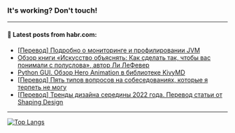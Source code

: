 ### It's working? Don't touch!

---
<!--
#### 🛠️ Technical stack:

![C++](https://img.shields.io/badge/C++-informational?logo=c%2B%2B&style=flat&logoColor=white&color=9C033A)
![Java](https://img.shields.io/badge/Java-informational?logo=java&style=flat&logoColor=white&color=007396)
![Kotlin](https://img.shields.io/badge/Kotlin-informational?logo=Kotlin&style=flat&logoColor=white&color=0095D5)
![JS](https://img.shields.io/badge/JS-informational?logo=javaScript&style=flat&logoColor=black&color=F7Df1E) <br>
![HTML5](https://img.shields.io/badge/HTML5-informational?logo=html5&style=flat&logoColor=white&color=E34F26)
![CSS3](https://img.shields.io/badge/CSS3-informational?logo=css3&style=flat&logoColor=white&color=157286)
![Sass](https://img.shields.io/badge/Saas-informational?logo=sass&style=flat&logoColor=white&color=hotpink)
![PHP](https://img.shields.io/badge/PHP-informational?logo=php&style=flat&logoColor=white&color=777BB4) <br>
![WebPAck](https://img.shields.io/badge/WebPack-informational?logo=webPack&style=flat&logoColor=white&color=FF6F00)
![Bootstrap](https://img.shields.io/badge/Bootstrap-informational?logo=Bootstrap&style=flat&logoColor=white&color=7952B3)
![MySQL](https://img.shields.io/badge/MySQL-informational?logo=MySQL&style=flat&logoColor=white&color=00f) <br>
![NodeJS](https://img.shields.io/badge/NodeJS-informational?logo=node.js&style=flat&logoColor=white&color=43853D)
![Spring](https://img.shields.io/badge/Spring-informational?logo=Spring&style=flat&logoColor=white&color=0A9EDC)
![Angular](https://img.shields.io/badge/Vue-informational?logo=vue.js&style=flat&logoColor=white&color=red)
![Git](https://img.shields.io/badge/Git-informational?logo=git&style=flat&logoColor=white&color=darkorange)

___
-->

#### 💬 Latest posts from habr.com:

<!-- BLOG-POST-LIST:START -->
- [[Перевод] Подробно о мониторинге и профилировании JVM](https://habr.com/ru/post/677212/?utm_source=habrahabr&utm_medium=rss&utm_campaign=677212)
- [Обзор книги «Искусство объяснять: Как сделать так, чтобы вас понимали с полуслова», автор Ли ЛеФевер](https://habr.com/ru/post/677210/?utm_source=habrahabr&utm_medium=rss&utm_campaign=677210)
- [Python GUI. Обзор Hero Animation в библиотеке KivyMD](https://habr.com/ru/post/677190/?utm_source=habrahabr&utm_medium=rss&utm_campaign=677190)
- [[Перевод] Пять типов вопросов на собеседованиях, которые я терпеть не могу](https://habr.com/ru/post/675798/?utm_source=habrahabr&utm_medium=rss&utm_campaign=675798)
- [[Перевод] Тренды дизайна середины 2022 года. Перевод статьи от Shaping Design](https://habr.com/ru/post/677172/?utm_source=habrahabr&utm_medium=rss&utm_campaign=677172)
<!-- BLOG-POST-LIST:END -->

---

[![Top Langs](https://github-readme-stats.vercel.app/api/top-langs/?username=zloylis&layout=compact&hide_border=true&theme=dracula)](https://github.com/zloylis)

